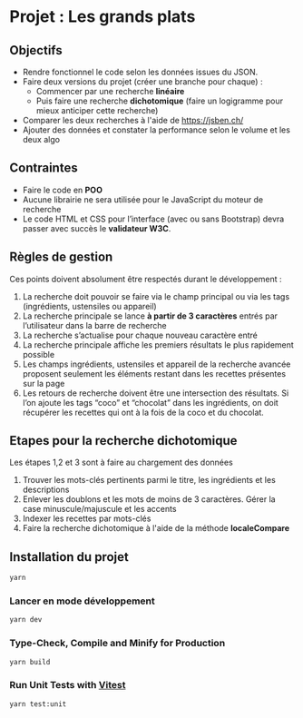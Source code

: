 # Projet : Les grands plats

## Objectifs

- Rendre fonctionnel le code selon les données issues du JSON.
- Faire deux versions du projet (créer une branche pour chaque) :
  - Commencer par une recherche **linéaire**
  - Puis faire une recherche **dichotomique** (faire un logigramme pour mieux anticiper cette recherche)
- Comparer les deux recherches à l'aide de https://jsben.ch/
- Ajouter des données et constater la performance selon le volume et les deux algo

## Contraintes

- Faire le code en **POO**
- Aucune librairie ne sera utilisée pour le JavaScript du moteur de recherche
- Le code HTML et CSS pour l’interface (avec ou sans Bootstrap) devra passer avec succès le **validateur W3C**.

## Règles de gestion

Ces points doivent absolument être respectés durant le développement :

1. La recherche doit pouvoir se faire via le champ principal ou via les tags (ingrédients, ustensiles ou appareil)
2. La recherche principale se lance **à partir de 3 caractères** entrés par l’utilisateur dans la barre de recherche
3. La recherche s’actualise pour chaque nouveau caractère entré
4. La recherche principale affiche les premiers résultats le plus rapidement possible
5. Les champs ingrédients, ustensiles et appareil de la recherche avancée proposent seulement les éléments restant dans les recettes présentes sur la page
6. Les retours de recherche doivent être une intersection des résultats. Si l’on ajoute les tags “coco” et “chocolat” dans les ingrédients, on doit récupérer les recettes qui ont à la fois de la coco et du chocolat.

## Etapes pour la recherche dichotomique

Les étapes 1,2 et 3 sont à faire au chargement des données

1. Trouver les mots-clés pertinents parmi le titre, les ingrédients et les descriptions
2. Enlever les doublons et les mots de moins de 3 caractères. Gérer la case minuscule/majuscule et les accents
3. Indexer les recettes par mots-clés
4. Faire la recherche dichotomique à l'aide de la méthode **localeCompare**

## Installation du projet

```sh
yarn
```

### Lancer en mode développement

```sh
yarn dev
```

### Type-Check, Compile and Minify for Production

```sh
yarn build
```

### Run Unit Tests with [Vitest](https://vitest.dev/)

```sh
yarn test:unit
```
